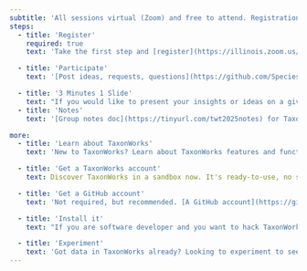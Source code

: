 ```yaml
---
subtitle: 'All sessions virtual (Zoom) and free to attend. Registration is required. Space may be limited.'
steps:
  - title: 'Register'
    required: true
    text: 'Take the first step and [register](https://illinois.zoom.us/meeting/register/tZUofumuqjIuG9CBHr3AybBo_0KR3Wv9VzwT) for free with your email which sends you your Zoom link.'

  - title: 'Participate'
    text: '[Post ideas, requests, questions](https://github.com/SpeciesFileGroup/taxonworks_together/issues) for our event sessions.'

  - title: '3 Minutes 1 Slide'
    text: "If you would like to present your insights or ideas on a given topic about TaxonWorks let us know we'll add you to the list"
  - title: 'Notes'
    text: '[Group notes doc](https://tinyurl.com/twt2025notes) for TaxonWorks Together 2025'

more:
  - title: 'Learn about TaxonWorks'
    text: 'New to TaxonWorks? Learn about TaxonWorks features and functions via the <a href="https://www.youtube.com/@TaxonWorks">TaxonWorks YouTube videos</a> and visit the [online documentation](https://docs.taxonworks.org/).'

  - title: 'Get a TaxonWorks account'
    text: Discover TaxonWorks in a sandbox now. It's ready-to-use, no software installation needed, [Request sandbox account](https://docs.google.com/document/d/1dZsUG0p5M9VcuNrq87pU0opUVHh3XECAMsW3RZ-XQxk/edit?usp=sharing).

  - title: 'Get a GitHub account'
    text: 'Not required, but recommended. [A GitHub account](https://github.com/) will help you better participate in many aspects of the community and help you get recognition for the work and expertise you contribute.'

  - title: 'Install it'
    text: "If you are software developer and you want to hack TaxonWorks itself, please start reading our [overview of install options](https://docs.taxonworks.org/develop/Install/). You Don't Need To Install TW locally to use it. (See number 2 above)."

  - title: 'Experiment'
    text: 'Got data in TaxonWorks already? Looking to experiment to see what your TaxonPages will look like? Try installing this software "locally" (on your computer) to find out. (You will need to install Node on your machine, and git, there’s a link in the above instructions). You can also "see" other sites, if their API is open, look here: https://sandcastle.taxonworks.org/api/v1.'
---
```

